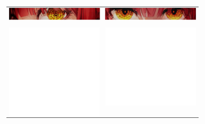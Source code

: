 <table style="border-collapse: collapse;">
  <tr>
    <td style="border: none;"  valign="top">
      <img align="left" src="/Assets/banner1.png" alt="Metrics" width="100%">
      </br></br></br>
      <img align="left" src="/github-metrics.svg" alt="Metrics" width="100%">
    </td>
    <td style="border: none;"  valign="top">
      <img align="left" src="/Assets/banner2.png" alt="Metrics" width="100%">
      </br></br></br>
      <img align="left" src="/github-metrics-2.svg" alt="Metrics" width="100%">
    </td>
  </tr>
</table>
